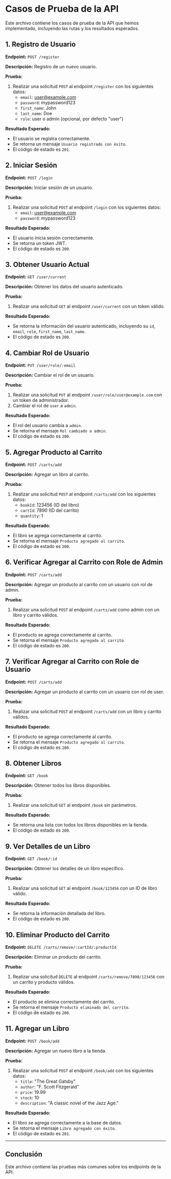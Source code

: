 # Casos de Prueba de la API

Este archivo contiene los casos de prueba de la API que hemos implementado, incluyendo las rutas y los resultados esperados.

## 1. Registro de Usuario

**Endpoint:** `POST /register`

**Descripción:** Registro de un nuevo usuario.

**Prueba:**

1. Realizar una solicitud `POST` al endpoint `/register` con los siguientes datos:
   - `email`: user@example.com
   - `password`: mypassword123
   - `first_name`: John
   - `last_name`: Doe
   - `role`: user o admin (opcional, por defecto "user")

**Resultado Esperado:**

- El usuario se registra correctamente.
- Se retorna un mensaje `Usuario registrado con éxito`.
- El código de estado es `201`.

## 2. Iniciar Sesión

**Endpoint:** `POST /login`

**Descripción:** Iniciar sesión de un usuario.

**Prueba:**

1. Realizar una solicitud `POST` al endpoint `/login` con los siguientes datos:
   - `email`: user@example.com
   - `password`: mypassword123

**Resultado Esperado:**

- El usuario inicia sesión correctamente.
- Se retorna un token JWT.
- El código de estado es `200`.

## 3. Obtener Usuario Actual

**Endpoint:** `GET /user/current`

**Descripción:** Obtener los datos del usuario autenticado.

**Prueba:**

1. Realizar una solicitud `GET` al endpoint `/user/current` con un token válido.

**Resultado Esperado:**

- Se retorna la información del usuario autenticado, incluyendo su `id`, `email`, `role`, `first_name`, `last_name`.
- El código de estado es `200`.

## 4. Cambiar Rol de Usuario

**Endpoint:** `PUT /user/role/:email`

**Descripción:** Cambiar el rol de un usuario.

**Prueba:**

1. Realizar una solicitud `PUT` al endpoint `/user/role/user@example.com` con un token de administrador.
2. Cambiar el rol de `user` a `admin`.

**Resultado Esperado:**

- El rol del usuario cambia a `admin`.
- Se retorna el mensaje `Rol cambiado a admin`.
- El código de estado es `200`.

## 5. Agregar Producto al Carrito

**Endpoint:** `POST /carts/add`

**Descripción:** Agregar un libro al carrito.

**Prueba:**

1. Realizar una solicitud `POST` al endpoint `/carts/add` con los siguientes datos:
   - `bookId`: 123456 (ID del libro)
   - `cartId`: 7890 (ID del carrito)
   - `quantity`: 1

**Resultado Esperado:**

- El libro se agrega correctamente al carrito.
- Se retorna el mensaje `Producto agregado al carrito`.
- El código de estado es `200`.

## 6. Verificar Agregar al Carrito con Role de Admin

**Endpoint:** `POST /carts/add`

**Descripción:** Agregar un producto al carrito con un usuario con rol de admin.

**Prueba:**

1. Realizar una solicitud `POST` al endpoint `/carts/add` como admin con un libro y carrito válidos.

**Resultado Esperado:**

- El producto se agrega correctamente al carrito.
- Se retorna el mensaje `Producto agregado al carrito`.
- El código de estado es `200`.

## 7. Verificar Agregar al Carrito con Role de Usuario

**Endpoint:** `POST /carts/add`

**Descripción:** Agregar un producto al carrito con un usuario con rol de user.

**Prueba:**

1. Realizar una solicitud `POST` al endpoint `/carts/add` con un libro y carrito válidos.

**Resultado Esperado:**

- El producto se agrega correctamente al carrito.
- Se retorna el mensaje `Producto agregado al carrito`.
- El código de estado es `200`.

## 8. Obtener Libros

**Endpoint:** `GET /book`

**Descripción:** Obtener todos los libros disponibles.

**Prueba:**

1. Realizar una solicitud `GET` al endpoint `/book` sin parámetros.

**Resultado Esperado:**

- Se retorna una lista con todos los libros disponibles en la tienda.
- El código de estado es `200`.

## 9. Ver Detalles de un Libro

**Endpoint:** `GET /book/:id`

**Descripción:** Obtener los detalles de un libro específico.

**Prueba:**

1. Realizar una solicitud `GET` al endpoint `/book/123456` con un ID de libro válido.

**Resultado Esperado:**

- Se retorna la información detallada del libro.
- El código de estado es `200`.

## 10. Eliminar Producto del Carrito

**Endpoint:** `DELETE /carts/remove/:cartId/:productId`

**Descripción:** Eliminar un producto del carrito.

**Prueba:**

1. Realizar una solicitud `DELETE` al endpoint `/carts/remove/7890/123456` con un carrito y producto válidos.

**Resultado Esperado:**

- El producto se elimina correctamente del carrito.
- Se retorna el mensaje `Producto eliminado del carrito`.
- El código de estado es `200`.

## 11. Agregar un Libro

**Endpoint:** `POST /book/add`

**Descripción:** Agregar un nuevo libro a la tienda.

**Prueba:**

1. Realizar una solicitud `POST` al endpoint `/book/add` con los siguientes datos:
   - `title`: "The Great Gatsby"
   - `author`: "F. Scott Fitzgerald"
   - `price`: 19.99
   - `stock`: 10
   - `description`: "A classic novel of the Jazz Age."

**Resultado Esperado:**

- El libro se agrega correctamente a la base de datos.
- Se retorna el mensaje `Libro agregado con éxito`.
- El código de estado es `201`.

---

## Conclusión

Este archivo contiene las pruebas más comunes sobre los endpoints de la API.
